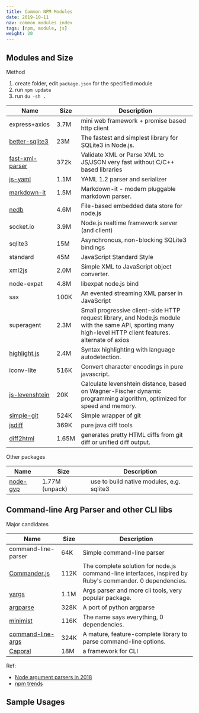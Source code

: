 ```yaml
---
title: Common NPM Modules
date: 2019-10-11
nav: common modules index
tags: [npm, module, js]
weight: 20
---
```


## Modules and Size

Method
1. create folder, edit ``package.json`` for the specified module
2. run ``npm update``
3. run ``du -sh .``

|Name|Size|Description|
|----|-----|------|
|express+axios|3.7M|mini web framework + promise based http client|
|[better-sqlite3](https://www.npmjs.com/package/better-sqlite3)|23M|The fastest and simplest library for SQLite3 in Node.js.|
|[fast-xml-parser](https://www.npmjs.com/package/fast-xml-parser)|372k|Validate XML or Parse XML to JS/JSON very fast without C/C++ based libraries|
|[js-yaml](https://www.npmjs.com/package/js-yaml)|1.1M|YAML 1.2 parser and serializer|
|[markdown-it](https://www.npmjs.com/package/markdown-it)|1.5M|Markdown-it - modern pluggable markdown parser.|
|[nedb](https://www.npmjs.com/package/nedb)|4.6M|File-based embedded data store for node.js|
|socket.io|3.9M|Node.js realtime framework server (and client)|
|sqlite3|15M|Asynchronous, non-blocking SQLite3 bindings|
|standard|45M|JavaScript Standard Style|
|xml2js|2.0M|Simple XML to JavaScript object converter.|
|node-expat|4.8M|libexpat node.js bind|
|sax|100K|An evented streaming XML parser in JavaScript|
|superagent|2.3M|Small progressive client-side HTTP request library, and Node.js module with the same API, sporting many high-level HTTP client features. alternate of axios|
|[highlight.js](https://www.npmjs.com/package/highlight.js)|2.4M|Syntax highlighting with language autodetection.|
|iconv-lite|516K|Convert character encodings in pure javascript.|
|[js-levenshtein](#js-levenshtein)|20K|Calculate levenshtein distance, based on Wagner-Fischer dynamic programming algorithm, optimized for speed and memory.|
|[simple-git](https://www.npmjs.com/package/simple-git)|524K|Simple wrapper of git|
|[jsdiff](https://www.npmjs.com/package/diff)|369K|pure java diff tools|
|[diff2html](https://www.npmjs.com/package/diff2html)|1.65M|generates pretty HTML diffs from git diff or unified diff output.|

Other packages

|Name|Size|Description|
|----|-----|------|
|[node-gyp]()|1.77M (unpack)|use to build native modules, e.g. sqlite3|



## Command-line Arg Parser and other CLI libs

Major candidates

|Name|Size|Description|
|----|-----|------|
|command-line-parser|64K|Simple command-line parser|
|[Commander.js](https://github.com/tj/commander.js)|112K|The complete solution for node.js command-line interfaces, inspired by Ruby's commander. 0 dependencies.|
|[yargs](https://github.com/yargs/yargs)|1.1M|Args parser and more cli tools, very popular package.|
|[argparse](https://github.com/nodeca/argparse)|328K|A port of python argparse|
|[minimist](https://github.com/substack/minimist)|116K|The name says everything, 0 dependencies.|
|[command-line-args](https://github.com/75lb/command-line-args)|324K|A mature, feature-complete library to parse command-line options.|
|[Caporal](https://github.com/mattallty/Caporal.js)|18M|a framework for CLI|

Ref:
* [Node argument parsers in 2018](https://pantas.net/node_argument_parsers/)
* [npm trends](https://www.npmtrends.com/argparse-vs-commander-vs-minimist-vs-yargs)


## Sample Usages





